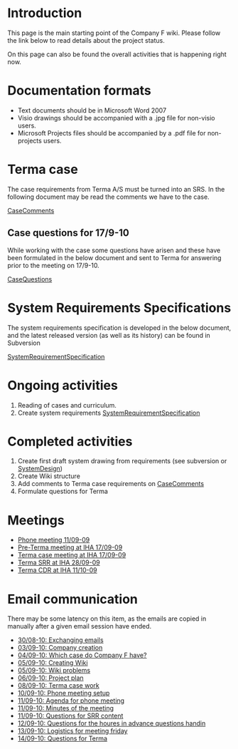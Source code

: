 # Introduction #

This page is the main starting point of the Company F wiki. Please follow the link below to read details about the project status.

On this page can also be found the overall activities that is happening right now.

# Documentation formats #

  * Text documents should be in Microsoft Word 2007
  * Visio drawings should be accompanied with a .jpg file for non-visio users.
  * Microsoft Projects files should be accompanied by a .pdf file for non-projects users.

# Terma case #

The case requirements from Terma A/S must be turned into an SRS. In the following document may be read the comments we have to the case.

[CaseComments](CaseComments.md)

## Case questions for 17/9-10 ##

While working with the case some questions have arisen and these have been formulated in the below document and sent to Terma for answering prior to the meeting on 17/9-10.

[CaseQuestions](CaseQuestions.md)

# System Requirements Specifications #

The system requirements specification is developed in the below document, and the latest released version (as well as its history) can be found in Subversion

[SystemRequirementSpecification](SystemRequirementSpecification.md)

# Ongoing activities #

  1. Reading of cases and curriculum.
  1. Create system requirements [SystemRequirementSpecification](SystemRequirementSpecification.md)

# Completed activities #

  1. Create first draft system drawing from requirements (see subversion or [SystemDesign](SystemDesign.md))
  1. Create Wiki structure
  1. Add comments to Terma case requirements on [CaseComments](CaseComments.md)
  1. Formulate questions for Terma

# Meetings #

  * [Phone meeting 11/09-09](Meeting1.md)
  * [Pre-Terma meeting at IHA 17/09-09](Meeting2.md)
  * [Terma case meeting at IHA 17/09-09](Meeting3.md)
  * [Terma SRR at IHA 28/09-09](Meeting4.md)
  * [Terma CDR at IHA 11/10-09](Meeting5.md)

# Email communication #

There may be some latency on this item, as the emails are copied in manually after a given email session have ended.

  * [30/08-10: Exchanging emails](http://syseng.googlecode.com/svn/trunk/email/300810_Company%20F_SysEng.pdf)
  * [03/09-10: Company creation](http://syseng.googlecode.com/svn/trunk/email/030910_CompanyFmedlemmer.pdf)
  * [04/09-10: Which case do Company F have?](http://syseng.googlecode.com/svn/trunk/email/040910_CompanyFcase.pdf)
  * [05/09-10: Creating Wiki](http://syseng.googlecode.com/svn/trunk/email/050910TheuseofWIkiforCompanyF.pdf)
  * [05/09-10: Wiki problems](http://syseng.googlecode.com/svn/trunk/email/050910_SV.pdf)
  * [06/09-10: Project plan](http://syseng.googlecode.com/svn/trunk/email/060910_CompanyFProjectplanudkast.pdf)
  * [08/09-10: Terma case work](http://syseng.googlecode.com/svn/trunk/email/080910_GennemgangafTERMAcase.pdf:)
  * [10/09-10: Phone meeting setup](http://syseng.googlecode.com/svn/trunk/email/100910_Jegermedpaamoedealligevel.pdf)
  * [11/09-10: Agenda for phone meeting](http://syseng.googlecode.com/svn/trunk/email/110910_ForslagtildagsordenformoedeIDAG.pdf)
  * [11/09-10: Minutes of the meeting](http://syseng.googlecode.com/svn/trunk/email/110910_Moedereferat.pdf)
  * [11/09-10: Questions for SRR content](http://syseng.googlecode.com/svn/trunk/email/110910_SpoergsmaaltilindholdafSRR.pdf)
  * [12/09-10: Questions for the houres in advance questions handin](http://syseng.googlecode.com/svn/trunk/email/120910_FWSpoergsmaaltilspilleregler.pdf)
  * [13/09-10: Logistics for meeting friday](http://syseng.googlecode.com/svn/trunk/email/130910_Moedefredag.pdf)
  * [14/09-10: Questions for Terma](http://syseng.googlecode.com/svn/trunk/email/140910_plsconsiderIsthisrellevantforquestioningTerma.pdf)